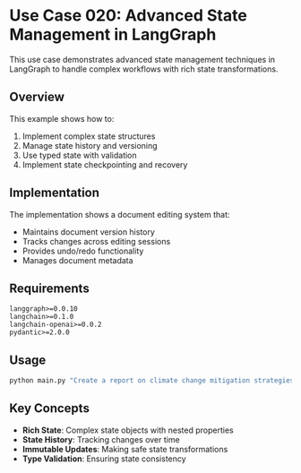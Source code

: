 # Use Case 020: Advanced State Management in LangGraph

This use case demonstrates advanced state management techniques in LangGraph to handle complex workflows with rich state transformations.

## Overview

This example shows how to:
1. Implement complex state structures
2. Manage state history and versioning
3. Use typed state with validation
4. Implement state checkpointing and recovery

## Implementation

The implementation shows a document editing system that:
- Maintains document version history
- Tracks changes across editing sessions
- Provides undo/redo functionality
- Manages document metadata

## Requirements

```
langgraph>=0.0.10
langchain>=0.1.0
langchain-openai>=0.0.2
pydantic>=2.0.0
```

## Usage

```python
python main.py "Create a report on climate change mitigation strategies"
```

## Key Concepts

- **Rich State**: Complex state objects with nested properties
- **State History**: Tracking changes over time
- **Immutable Updates**: Making safe state transformations
- **Type Validation**: Ensuring state consistency